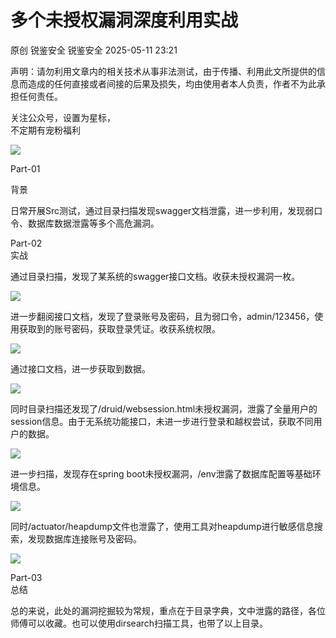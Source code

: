 #  多个未授权漏洞深度利用实战   
原创 锐鉴安全  锐鉴安全   2025-05-11 23:21  
  
声明：请勿利用文章内的相关技术从事非法测试，由于传播、利用此文所提供的信息而造成的任何直接或者间接的后果及损失，均由使用者本人负责，作者不为此承担任何责任。  
  
关注公众号，设置为星标，  
不定期有宠粉福利  
  
![](https://mmbiz.qpic.cn/mmbiz_png/RLTNmn7FBP4ricRiaXQ6WVVlTAgCW8HUbC2rHkicA2rpDNEPAGyiatRibqB9LN5NyHcqLCmbibM1siaumqF5Yu6UtSsYA/640?wx_fmt=png "")  
  
Part-01  
  
背景  
  
日常开展Src测试，通过目录扫描发现swagger文档泄露，进一步利用，发现弱口令、数据库数据泄露等多个高危漏洞。  
  
  
Part-02  
实战  
  
通过目录扫描，发现了某系统的swagger接口文档。收获未授权漏洞一枚。  
  
![](https://mmbiz.qpic.cn/mmbiz_png/RLTNmn7FBP4tkMy6vVhDVCRmVJ8efCCQ1JCFZRy7csWD9fCXkLZK7cxichK3qnBpwugCEOq4lc6cRm7Z5noajnA/640?wx_fmt=png&from=appmsg "")  
  
  
进一步翻阅接口文档，发现了登录账号及密码，且为弱口令，admin/123456，使用获取到的账号密码，获取登录凭证。收获系统权限。  
  
![](https://mmbiz.qpic.cn/mmbiz_png/RLTNmn7FBP4tkMy6vVhDVCRmVJ8efCCQagC8uwCO6hfqgpGaQZdKH0pxtx5cIo9kHIY9WpyY5ERAvhAwgzymCA/640?wx_fmt=png&from=appmsg "")  
  
  
通过接口文档，进一步获取到数据。  
  
![](https://mmbiz.qpic.cn/mmbiz_png/RLTNmn7FBP4tkMy6vVhDVCRmVJ8efCCQ20C3b1SOribiaibYSK3BjGjqdlUPOPlyiaYnnQX3Ld2dMGBHTRyia8ne5nA/640?wx_fmt=png&from=appmsg "")  
  
  
同时目录扫描还发现了/druid/websession.html未授权漏洞，泄露了全量用户的session信息。由于无系统功能接口，未进一步进行登录和越权尝试，获取不同用户的数据。  
  
![](https://mmbiz.qpic.cn/mmbiz_png/RLTNmn7FBP4tkMy6vVhDVCRmVJ8efCCQRbF6yZTswF59Bl8sk62C7RicFyCicIMXfJYC5nYPvxzdWIxTrUq5kibtw/640?wx_fmt=png&from=appmsg "")  
  
  
进一步扫描，发现存在spring boot未授权漏洞，/env泄露了数据库配置等基础环境信息。  
  
![](https://mmbiz.qpic.cn/mmbiz_png/RLTNmn7FBP4tkMy6vVhDVCRmVJ8efCCQ9wn77U4IiaiapzAX7r6ptR7Eia9hzI6k7r6dDCAAzTwBJb8CHb7dAwgBA/640?wx_fmt=png&from=appmsg "")  
  
  
同时/actuator/heapdump文件也泄露了，使用工具对heapdump进行敏感信息搜索，发现数据库连接账号及密码。  
  
![](https://mmbiz.qpic.cn/mmbiz_png/RLTNmn7FBP4tkMy6vVhDVCRmVJ8efCCQrtB4LicQKvTKaQbEzABhD0969DQZyoCzkicp3ibDb1K2Kbdu5V1llESHg/640?wx_fmt=png&from=appmsg "")  
  
  
Part-03  
总结  
  
  
总的来说，此处的漏洞挖掘较为常规，重点在于目录字典，文中泄露的路径，各位师傅可以收藏。也可以使用dirsearch扫描工具，也带了以上目录。  
  
  
